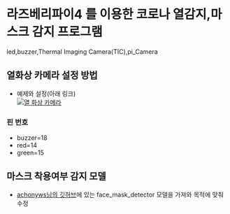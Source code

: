 # 라즈베리파이4 를 이용한 코로나 열감지,마스크 감지 프로그램
led,buzzer,Thermal Imaging Camera(TIC),pi_Camera



## 열화상 카메라 설정 방법
- 예제와 설정(아래 링크)  
[![열 화상 카메라 ](https://img.youtube.com/vi/rqdTx0AKroE/0.jpg)](https://youtu.be/rqdTx0AKroE?t=172)

### 핀 번호
- buzzer=18
- red=14
- green=15

## 마스크 착용여부 감지 모델
- [achonyws님의 깃허브](https://github.com/gachonyws/face-mask-detector)에 있는 face_mask_detector 모델을 가져와 목적에 맞춰 수정
